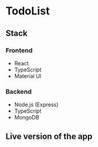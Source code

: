 # TodoList

## Stack

### Frontend

- React
- TypeScript
- Material UI

### Backend

- Node.js (Express)
- TypeScript
- MongoDB

## Live version of the app
